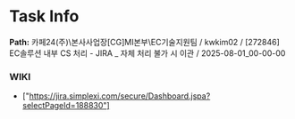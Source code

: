 # Task Info

**Path:** 카페24(주)\본사사업장\[CG]MI본부\EC기술지원팀 / kwkim02 / [272846] EC솔루션 내부 CS 처리 - JIRA _ 자체 처리 불가 시 이관 / 2025-08-01_00-00-00

### WIKI
- ["https://jira.simplexi.com/secure/Dashboard.jspa?selectPageId=188830"]

